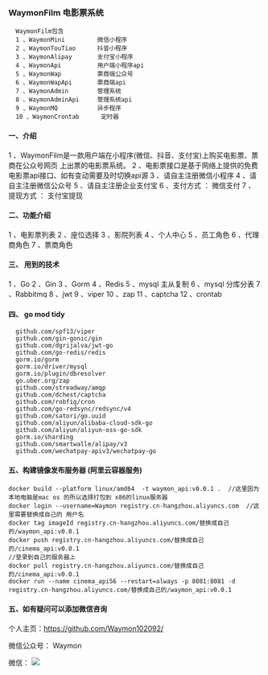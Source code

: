 ### WaymonFilm 电影票系统
```
  WaymonFilm包含
  1 、WaymonMini         微信小程序
  2 、WaymonTouTiao      抖音小程序
  3 、WaymonAlipay       支付宝小程序
  4 、WaymonApi          用户端小程序api
  5 、WaymonWap          票商端公众号
  6 、WaymonWapApi       票商端api
  7 、WaymonAdmin        管理系统
  8 、WaymonAdminApi     管理系统api
  9 、WaymonMQ           异步程序
  10 、WaymonCrontab      定时器
```

#### 一、介绍
1 、WaymonFilm是一款用户端在小程序(微信、抖音、支付宝)上购买电影票、票商在公众号网页
上出票的电影票系统。
2 、电影票接口是基于网络上提供的免费电影票api接口、如有变动需要及时切换api源
3 、请自主注册微信小程序
4 、请自主注册微信公众号
5 、请自主注册企业支付宝
6 、支付方式 ： 微信支付
7 、提现方式 ： 支付宝提现

#### 二、功能介绍
1 、电影票列表
2 、座位选择
3 、影院列表
4 、个人中心
5 、员工角色
6 、代理商角色
7 、票商角色

#### 三、 用到的技术
1 、Go
2 、Gin
3 、Gorm
4 、Redis
5 、mysql 主从复制
6 、mysql 分库分表
7 、Rabbitmq
8 、jwt
9 、viper
10 、zap
11 、captcha
12 、crontab


#### 四、 go mod tidy
```
  github.com/spf13/viper
  github.com/gin-gonic/gin 
  github.com/dgrijalva/jwt-go
  github.com/go-redis/redis 
  gorm.io/gorm
  gorm.io/driver/mysql
  gorm.io/plugin/dbresolver
  go.uber.org/zap
  github.com/streadway/amqp
  github.com/dchest/captcha
  github.com/robfig/cron
  github.com/go-redsync/redsync/v4
  github.com/satori/go.uuid
  github.com/aliyun/alibaba-cloud-sdk-go
  github.com/aliyun/aliyun-oss-go-sdk
  gorm.io/sharding
  github.com/smartwalle/alipay/v3
  github.com/wechatpay-apiv3/wechatpay-go
```

#### 五、构建镜像发布服务器 (阿里云容器服务)
```
docker build --platform linux/amd64  -t waymon_api:v0.0.1 .  //这里因为本地电脑是mac os 的所以选择打包到 x86的linux服务器
docker login --username=Waymon registry.cn-hangzhou.aliyuncs.com  //这里需要替换成自己的 用户名
docker tag imageId registry.cn-hangzhou.aliyuncs.com/替换成自己的/waymon_api:v0.0.1
docker push registry.cn-hangzhou.aliyuncs.com/替换成自己的/cinema_api:v0.0.1
//登录到自己的服务器上
docker pull registry.cn-hangzhou.aliyuncs.com/替换成自己的/cinema_api:v0.0.1
docker run --name cinema_api56 --restart=always -p 8081:8081 -d  registry.cn-hangzhou.aliyuncs.com/替换成自己的/waymon_api:v0.0.1
```

#### 五、如有疑问可以添加微信咨询
个人主页：https://github.com/Waymon102092/

微信公众号： Waymon

微信： ![](/Users/waymon/Desktop/Waymon/weixin.jpeg)